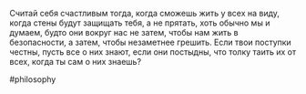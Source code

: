 Считай себя счастливым тогда, когда сможешь жить у всех на виду, когда стены будут защищать тебя, а не прятать, хоть обычно мы и думаем, будто они вокруг нас не затем, чтобы нам жить в безопасности, а затем, чтобы незаметнее грешить. Если твои поступки честны, пусть все о них знают, если они постыдны, что толку таить их от всех, когда ты сам о них знаешь?

#philosophy